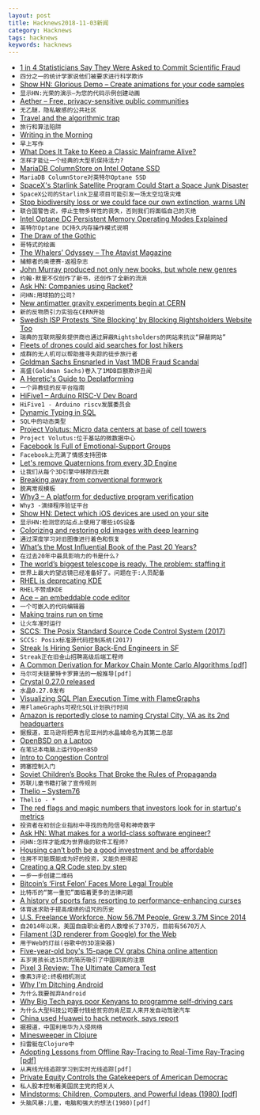 ```yaml
---
layout: post
title: Hacknews2018-11-03新闻
category: Hacknews
tags: hacknews
keywords: hacknews
---
```




- [1 in 4 Statisticians Say They Were Asked to Commit Scientific Fraud](https://www.acsh.org/news/2018/10/30/1-4-statisticians-say-they-were-asked-commit-scientific-fraud-13554)
- `四分之一的统计学家说他们被要求进行科学欺诈`
- [Show HN: Glorious Demo – Create animations for your code samples](https://glorious.codes/demo?)
- `显示HN:光荣的演示—为您的代码示例创建动画`
- [Aether – Free, privacy-sensitive public communities](https://getaether.net)
- `无乙醚，隐私敏感的公共社区`
- [Travel and the algorithmic trap](http://www.perell.com/blog/the-algorithmic-trap)
- `旅行和算法陷阱`
- [Writing in the Morning](https://www.gwern.net/Morning-writing)
- `早上写作`
- [What Does It Take to Keep a Classic Mainframe Alive?](https://spectrum.ieee.org/tech-talk/tech-history/space-age/what-does-it-take-to-keep-a-classic-mainframe-alive)
- `怎样才能让一个经典的大型机保持活力?`
- [MariaDB ColumnStore on Intel Optane SSD](https://mariadb.com/resources/blog/mariadb-columnstore-on-intel-optane-ssd/)
- `MariaDB ColumnStore对英特尔Optane SSD`
- [SpaceX&#39;s Starlink Satellite Program Could Start a Space Junk Disaster](https://www.outerplaces.com/science/item/17951-spacex-starlink-satellite-space-junk-disaster)
- `SpaceX公司的Starlink卫星项目可能引发一场太空垃圾灾难`
- [Stop biodiversity loss or we could face our own extinction, warns UN](https://www.theguardian.com/environment/2018/nov/03/stop-biodiversity-loss-or-we-could-face-our-own-extinction-warns-un)
- `联合国警告说，停止生物多样性的丧失，否则我们将面临自己的灭绝`
- [Intel Optane DC Persistent Memory Operating Modes Explained](https://itpeernetwork.intel.com/intel-optane-dc-persistent-memory-operating-modes/)
- `英特尔Optane DC持久内存操作模式说明`
- [The Draw of the Gothic](https://www.theparisreview.org/blog/2018/10/29/the-draw-of-the-gothic/)
- `哥特式的绘画`
- [The Whalers’ Odyssey – The Atavist Magazine](https://magazine.atavist.com/the-whalers-odyssey-lamalera-indonesia-ocean-adventure)
- `捕鲸者的奥德赛-返祖杂志`
- [John Murray produced not only new books, but whole new genres](https://www.lrb.co.uk/v40/n21/rosemary-hill/short-cuts)
- `约翰·默里不仅创作了新书，还创作了全新的流派`
- [Ask HN: Companies using Racket?](item?id=18369822)
- `问HN:用球拍的公司?`
- [New antimatter gravity experiments begin at CERN](https://home.cern/about/updates/2018/11/new-antimatter-gravity-experiments-begin-cern)
- `新的反物质引力实验在CERN开始`
- [Swedish ISP Protests ‘Site Blocking’ by Blocking Rightsholders Website Too](https://torrentfreak.com/swedish-isp-protest-site-blocking-by-blocking-rightsholders-website-and-more-181102/)
- `瑞典的互联网服务提供商也通过屏蔽Rightsholders的网站来抗议“屏蔽网站”`
- [Fleets of drones could aid searches for lost hikers](http://news.mit.edu/2018/fleets-drones-help-searches-lost-hikers-1102)
- `成群的无人机可以帮助搜寻失踪的徒步旅行者`
- [Goldman Sachs Ensnarled in Vast 1MDB Fraud Scandal](https://www.nytimes.com/2018/11/01/business/goldman-sachs-malaysia-investment-fund.html)
- `高盛(Goldman Sachs)卷入了1MDB巨额欺诈丑闻`
- [A Heretic&#39;s Guide to Deplatforming](https://easydns.com/blog/2018/11/02/a-heretics-guide-to-deplatforming/)
- `一个异教徒的反平台指南`
- [HiFive1 – Arduino RISC-V Dev Board](https://www.sparkfun.com/products/15026)
- `HiFive1 - Arduino riscv发展委员会`
- [Dynamic Typing in SQL](https://rockset.com/blog/dynamic-typing-in-sql/)
- `SQL中的动态类型`
- [Project Volutus: Micro data centers at base of cell towers](https://volutus.io/)
- `Project Volutus:位于基站的微数据中心`
- [Facebook Is Full of Emotional-Support Groups](https://www.theatlantic.com/technology/archive/2018/10/facebook-emotional-support-groups/572941/?single_page=true)
- `Facebook上充满了情感支持团体`
- [Let&#39;s remove Quaternions from every 3D Engine](http://marctenbosch.com/quaternions/)
- `让我们从每个3D引擎中移除四元数`
- [Breaking away from conventional formwork](http://globalhop.indiaartndesign.com/2018/11/breaking-away-from-conventional-formwork.html)
- `脱离常规模板`
- [Why3 – A platform for deductive program verification](http://why3.lri.fr/)
- `Why3 -演绎程序验证平台`
- [Show HN: Detect which iOS devices are used on your site](https://www.dieulot.fr/idevice)
- `显示HN:检测您的站点上使用了哪些iOS设备`
- [Colorizing and restoring old images with deep learning](https://github.com/jantic/DeOldify)
- `通过深度学习对旧图像进行着色和恢复`
- [What’s the Most Influential Book of the Past 20 Years?](https://www.chronicle.com/interactives/influential-books)
- `在过去20年中最具影响力的书是什么?`
- [The world’s biggest telescope is ready. The problem: staffing it](https://www.inkstonenews.com/science/alien-hunting-fast-telescope-struggling-attract-scientists/article/2171152)
- `世界上最大的望远镜已经准备好了。问题在于:人员配备`
- [RHEL is deprecating KDE](https://jriddell.org/2018/11/02/red-hat-and-kde/)
- `RHEL不赞成KDE`
- [Ace – an embeddable code editor](https://ace.c9.io/)
- `一个可嵌入的代码编辑器`
- [Making trains run on time](https://www.economist.com/science-and-technology/2018/11/03/making-trains-run-on-time)
- `让火车准时运行`
- [SCCS: The Posix Standard Source Code Control System (2017)](http://sccs.sourceforge.net/)
- `SCCS: Posix标准源代码控制系统(2017)`
- [Streak Is Hiring Senior Back-End Engineers in SF](https://www.streak.com/careers/backend-engineer)
- `Streak正在旧金山招聘高级后端工程师`
- [A Common Derivation for Markov Chain Monte Carlo Algorithms [pdf]](https://arxiv.org/abs/1607.01985)
- `马尔可夫链蒙特卡罗算法的一般推导[pdf]`
- [Crystal 0.27.0 released](https://crystal-lang.org/2018/11/01/crystal-0.27.0-released.html)
- `水晶0.27.0发布`
- [Visualizing SQL Plan Execution Time with FlameGraphs](https://blog.tanelpoder.com/posts/visualizing-sql-plan-execution-time-with-flamegraphs/)
- `用FlameGraphs可视化SQL计划执行时间`
- [Amazon is reportedly close to naming Crystal City, VA as its 2nd headquarters](https://www.cnbc.com/2018/11/03/amazon-reportedly-in-advanced-stages-of-naming-va-as-2nd-headquarters.html)
- `据报道，亚马逊将把弗吉尼亚州的水晶城命名为其第二总部`
- [OpenBSD on a Laptop](https://www.c0ffee.net/blog/openbsd-on-a-laptop/)
- `在笔记本电脑上运行OpenBSD`
- [Intro to Congestion Control](http://squidarth.com/rc/programming/networking/2018/07/18/intro-congestion.html)
- `拥塞控制入门`
- [Soviet Children’s Books That Broke the Rules of Propaganda](https://www.atlasobscura.com/articles/soviet-children-books-propaganda)
- `苏联儿童书籍打破了宣传规则`
- [Thelio – System76](https://system76.com/desktops)
- `Thelio - *`
- [The red flags and magic numbers that investors look for in startup&#39;s metrics](https://andrewchen.co/investor-metrics-deck/)
- `投资者在初创企业指标中寻找的危险信号和神奇数字`
- [Ask HN: What makes for a world-class software engineer?](item?id=18370116)
- `问HN:怎样才能成为世界级的软件工程师?`
- [Housing can’t both be a good investment and be affordable](http://cityobservatory.org/housing-cant-be-affordable_and_be-a-good-investment/)
- `住房不可能既能成为好的投资，又能负担得起`
- [Creating a QR Code step by step](https://www.nayuki.io/page/creating-a-qr-code-step-by-step)
- `一步一步创建二维码`
- [Bitcoin’s ‘First Felon’ Faces More Legal Trouble](https://www.nytimes.com/2018/11/02/technology/bitcoin-charlie-shrem-winklevoss-twins.html)
- `比特币的“第一重犯”面临着更多的法律问题`
- [A history of sports fans resorting to performance-enhancing curses](https://www.laphamsquarterly.org/roundtable/we-will-curse-you)
- `体育迷求助于提高成绩的诅咒的历史`
- [U.S. Freelance Workforce, Now 56.7M People, Grew 3.7M Since 2014](https://www.upwork.com/press/2018/10/31/freelancing-in-america-2018/)
- `自2014年以来，美国自由职业者的人数增长了370万，目前有5670万人`
- [Filament (3D renderer from Google) for the Web](https://prideout.net/slides/filawasm/)
- `用于Web的灯丝(谷歌中的3D渲染器)`
- [Five-year-old boy&#39;s 15-page CV grabs China online attention](https://www.bbc.com/news/world-asia-46071811)
- `五岁男孩长达15页的简历吸引了中国网民的注意`
- [Pixel 3 Review: The Ultimate Camera Test](https://www.anandtech.com/print/13474/the-google-pixel-3-review)
- `像素3评论:终极相机测试`
- [Why I&#39;m Ditching Android](https://kevq.uk/why-im-ditching-android/)
- `为什么我要抛弃Android`
- [Why Big Tech pays poor Kenyans to programme self-driving cars](https://www.bbc.co.uk/news/technology-46055595?)
- `为什么大型科技公司要付钱给贫穷的肯尼亚人来开发自动驾驶汽车`
- [China used Huawei to hack network, says report](https://www.theaustralian.com.au/national-affairs/national-security/china-used-huawei-to-hack-network-says-secret-report/news-story/510d3b17c2791cbcac18f047c64ab9d8?nk=d5a9cc7cdd8f5b742e4de1e5f1e6a854-1541255359)
- `据报道，中国利用华为入侵网络`
- [Minesweeper in Clojure](http://sneakycode.net/minesweeper-in-clojure)
- `扫雷艇在Clojure中`
- [Adopting Lessons from Offline Ray-Tracing to Real-Time Ray-Tracing [pdf]](http://advances.realtimerendering.com/s2018/Pharr%20-%20Advances%20in%20RTR%20-%20Real-time%20Ray%20Tracing.pdf)
- `从离线光线追踪学习到实时光线追踪[pdf]`
- [Private Equity Controls the Gatekeepers of American Democrac](https://www.bloomberg.com/news/articles/2018-11-03/private-equity-controls-the-gatekeepers-of-american-democracy?srnd=premium)
- `私人股本控制着美国民主党的把关人`
- [Mindstorms: Children, Computers, and Powerful Ideas (1980) [pdf]](http://worrydream.com/refs/Papert%20-%20Mindstorms%201st%20ed.pdf)
- `头脑风暴:儿童，电脑和强大的想法(1980)[pdf]`

